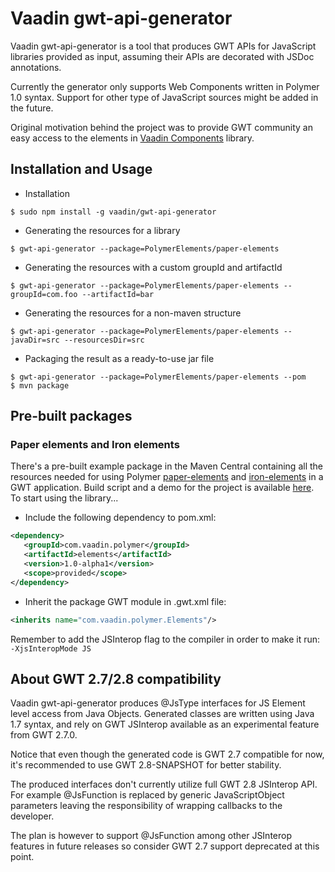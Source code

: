 # Vaadin gwt-api-generator

Vaadin gwt-api-generator is a tool that produces GWT APIs for JavaScript libraries provided as input, assuming their APIs are decorated with JSDoc annotations.

Currently the generator only supports Web Components written in Polymer 1.0 syntax. Support for other type of JavaScript sources might be added in the future.

Original motivation behind the project was to provide GWT community an easy access to the elements in [Vaadin Components](https://github.com/vaadin/components) library.

## Installation and Usage

- Installation
```shell
$ sudo npm install -g vaadin/gwt-api-generator
```
- Generating the resources for a library
```shell
$ gwt-api-generator --package=PolymerElements/paper-elements
```
- Generating the resources with a custom groupId and artifactId
```shell
$ gwt-api-generator --package=PolymerElements/paper-elements --groupId=com.foo --artifactId=bar
```
- Generating the resources for a non-maven structure
```shell
$ gwt-api-generator --package=PolymerElements/paper-elements --javaDir=src --resourcesDir=src
```
- Packaging the result as a ready-to-use jar file
```shell
$ gwt-api-generator --package=PolymerElements/paper-elements --pom
$ mvn package
```


## Pre-built packages

### Paper elements and Iron elements

There's a pre-built example package in the Maven Central containing all the resources needed for using Polymer [paper-elements](https://elements.polymer-project.org/browse?package=paper-elements) and [iron-elements](https://elements.polymer-project.org/browse?package=iron-elements) in a GWT application. Build script and a demo for the project is available [here](https://github.com/vaadin/gwt-polymer).
To start using the library...

- Include the following dependency to pom.xml:
```XML
<dependency>
   <groupId>com.vaadin.polymer</groupId>
   <artifactId>elements</artifactId>
   <version>1.0-alpha1</version>
   <scope>provided</scope>
</dependency>
```

- Inherit the package GWT module in .gwt.xml file:
```XML
<inherits name="com.vaadin.polymer.Elements"/>
```

Remember to add the JSInterop flag to the compiler in order to make it run: `-XjsInteropMode JS`

## About GWT 2.7/2.8 compatibility

Vaadin gwt-api-generator produces @JsType interfaces for JS Element level access from Java Objects.
Generated classes are written using Java 1.7 syntax, and rely on GWT JSInterop available as an experimental feature from GWT 2.7.0.

Notice that even though the generated code is GWT 2.7 compatible for now, it's recommended to use GWT 2.8-SNAPSHOT for better stability.

The produced interfaces don't currently utilize full GWT 2.8 JSInterop API. For example @JsFunction is replaced by generic JavaScriptObject parameters leaving the responsibility of wrapping callbacks to the developer.

The plan is however to support @JsFunction among other JSInterop features in future releases so consider GWT 2.7 support deprecated at this point.
